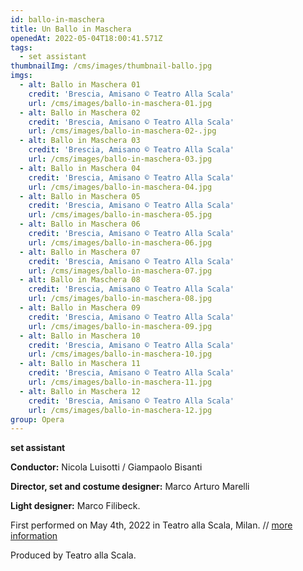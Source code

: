 ```yaml
---
id: ballo-in-maschera
title: Un Ballo in Maschera
openedAt: 2022-05-04T18:00:41.571Z
tags:
  - set assistant
thumbnailImg: /cms/images/thumbnail-ballo.jpg
imgs:
  - alt: Ballo in Maschera 01
    credit: 'Brescia, Amisano © Teatro Alla Scala'
    url: /cms/images/ballo-in-maschera-01.jpg
  - alt: Ballo in Maschera 02
    credit: 'Brescia, Amisano © Teatro Alla Scala'
    url: /cms/images/ballo-in-maschera-02-.jpg
  - alt: Ballo in Maschera 03
    credit: 'Brescia, Amisano © Teatro Alla Scala'
    url: /cms/images/ballo-in-maschera-03.jpg
  - alt: Ballo in Maschera 04
    credit: 'Brescia, Amisano © Teatro Alla Scala'
    url: /cms/images/ballo-in-maschera-04.jpg
  - alt: Ballo in Maschera 05
    credit: 'Brescia, Amisano © Teatro Alla Scala'
    url: /cms/images/ballo-in-maschera-05.jpg
  - alt: Ballo in Maschera 06
    credit: 'Brescia, Amisano © Teatro Alla Scala'
    url: /cms/images/ballo-in-maschera-06.jpg
  - alt: Ballo in Maschera 07
    credit: 'Brescia, Amisano © Teatro Alla Scala'
    url: /cms/images/ballo-in-maschera-07.jpg
  - alt: Ballo in Maschera 08
    credit: 'Brescia, Amisano © Teatro Alla Scala'
    url: /cms/images/ballo-in-maschera-08.jpg
  - alt: Ballo in Maschera 09
    credit: 'Brescia, Amisano © Teatro Alla Scala'
    url: /cms/images/ballo-in-maschera-09.jpg
  - alt: Ballo in Maschera 10
    credit: 'Brescia, Amisano © Teatro Alla Scala'
    url: /cms/images/ballo-in-maschera-10.jpg
  - alt: Ballo in Maschera 11
    credit: 'Brescia, Amisano © Teatro Alla Scala'
    url: /cms/images/ballo-in-maschera-11.jpg
  - alt: Ballo in Maschera 12
    credit: 'Brescia, Amisano © Teatro Alla Scala'
    url: /cms/images/ballo-in-maschera-12.jpg
group: Opera
---
```

**set assistant**

**Conductor:** Nicola Luisotti / Giampaolo Bisanti 

**Director, set and costume designer:** Marco Arturo Marelli

**Light designer:** Marco Filibeck.

First performed on May 4th, 2022 in Teatro alla Scala, Milan. // [more information](https://www.teatroallascala.org/en/season/2021-2022/opera/ballo-in-maschera.html)

Produced by Teatro alla Scala.

